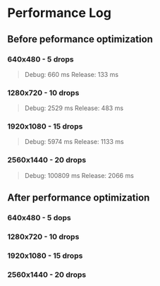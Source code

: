 # Performance Log

## Before peformance optimization

### 640x480 - 5 drops
> Debug: 660 ms
> Release: 133 ms

### 1280x720 - 10 drops
> Debug: 2529 ms
> Release: 483 ms

### 1920x1080 - 15 drops
> Debug: 5974 ms
> Release: 1133 ms

### 2560x1440 - 20 drops
> Debug: 100809 ms
> Release: 2066 ms

## After performance optimization

### 640x480 - 5 dops

### 1280x720 - 10 drops

### 1920x1080 - 15 drops

### 2560x1440 - 20 drops
